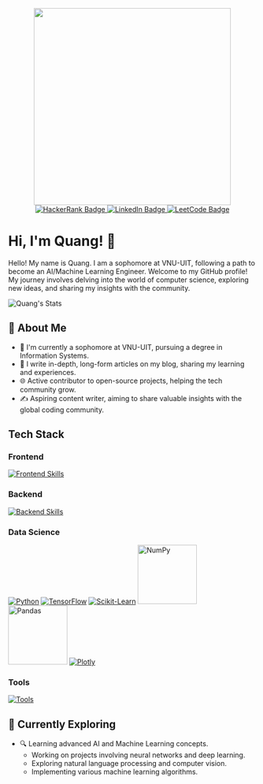 <div id="header" align="center">
  <img src="https://i.giphy.com/media/v1.Y2lkPTc5MGI3NjExeTA0bXlhamJiNWZrYjRpN3N3ZHZ3bXJnZnZmNmVndzVlbmQ0djhrdCZlcD12MV9pbnRlcm5hbF9naWZfYnlfaWQmY3Q9cw/SHjOSDkKZ18qOHA5B5/giphy.gif" width="400">
  <div id="badges">
    <a href="https://www.hackerrank.com/" target="blank">
      <img src="https://img.shields.io/badge/HackerRank-green?style=for-the-badge&logo=hackerrank&logoColor=white" alt="HackerRank Badge"/>
    </a>
    <a href="https://www.linkedin.com/in/minhquang19/" target="blank">
      <img src="https://img.shields.io/badge/LinkedIn-blue?style=for-the-badge&logo=linkedin&logoColor=white" alt="LinkedIn Badge"/>
    </a>
    <a href="https://leetcode.com/" target="blank">
      <img src="https://img.shields.io/badge/LeetCode-orange?style=for-the-badge&logo=leetcode&logoColor=white" alt="LeetCode Badge"/>
    </a>
  </div>
  <img src="https://komarev.com/ghpvc/?username=minquan-alt&style=flat-square&color=blue" alt=""/>
</div>

# Hi, I'm Quang! 👋

Hello! My name is Quang. I am a sophomore at VNU-UIT, following a path to become an AI/Machine Learning Engineer. Welcome to my GitHub profile! My journey involves delving into the world of computer science, exploring new ideas, and sharing my insights with the community.

![Quang's Stats](https://github-readme-stats.vercel.app/api?username=minquan-alt&theme=vue-dark&show_icons=true&hide_border=true&count_private=true)

## 🚀 About Me

- 🔭 I'm currently a sophomore at VNU-UIT, pursuing a degree in Information Systems.
- 📝 I write in-depth, long-form articles on my blog, sharing my learning and experiences.
- 🌐 Active contributor to open-source projects, helping the tech community grow.
- ✍️ Aspiring content writer, aiming to share valuable insights with the global coding community.

## Tech Stack

### Frontend
[![Frontend Skills](https://skillicons.dev/icons?i=html,css,js,jquery,bootstrap)](https://skillicons.dev)

### Backend
[![Backend Skills](https://skillicons.dev/icons?i=nodejs,express,mysql)](https://skillicons.dev)

### Data Science
[![Python](https://skillicons.dev/icons?i=py)](https://skillicons.dev)
[![TensorFlow](https://skillicons.dev/icons?i=tensorflow)](https://skillicons.dev)
[![Scikit-Learn](https://skillicons.dev/icons?i=sklearn)](https://skillicons.dev)
<img src="https://upload.wikimedia.org/wikipedia/commons/3/31/NumPy_logo_2020.svg" alt="NumPy" width="120"/>
<img src="https://upload.wikimedia.org/wikipedia/commons/e/ed/Pandas_logo.svg" alt="Pandas" width="120"/>
[![Plotly](https://skillicons.dev/icons?i=plotly)](https://skillicons.dev)

### Tools
[![Tools](https://skillicons.dev/icons?i=git,docker,linux)](https://skillicons.dev)

## 🌱 Currently Exploring

- 🔍 Learning advanced AI and Machine Learning concepts.
  - Working on projects involving neural networks and deep learning.
  - Exploring natural language processing and computer vision.
  - Implementing various machine learning algorithms.
